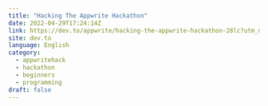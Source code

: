 ```yaml
---
title: "Hacking The Appwrite Hackathon"
date: 2022-04-29T17:24:14Z
link: https://dev.to/appwrite/hacking-the-appwrite-hackathon-28lc?utm_medium=RSS&utm_source=news.12bit.vn
site: dev.to
language: English
category:
  - appwritehack
  - hackathon
  - beginners
  - programming
draft: false
---
```

